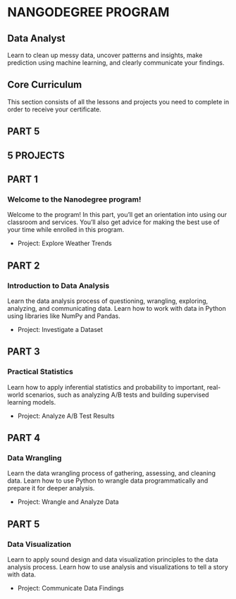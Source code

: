 # NANGODEGREE PROGRAM
## Data Analyst
Learn to clean up messy data, uncover patterns and insights, make prediction using machine learning, and clearly communicate your findings.

## Core Curriculum
This section consists of all the lessons and projects you need to complete in order to receive your certificate.

## PART 5
## 5 PROJECTS

## PART 1
### Welcome to the Nanodegree program!
Welcome to the program! In this part, you’ll get an orientation into using our classroom and services. You’ll also get advice for making the best use of your time while enrolled in this program.

 * Project: Explore Weather Trends

## PART 2
### Introduction to Data Analysis
Learn the data analysis process of questioning, wrangling, exploring, analyzing, and communicating data. Learn how to work with data in Python using libraries like NumPy and Pandas.

 * Project: Investigate a Dataset

## PART 3
### Practical Statistics
Learn how to apply inferential statistics and probability to important, real-world scenarios, such as analyzing A/B tests and building supervised learning models.

 * Project: Analyze A/B Test Results

## PART 4
### Data Wrangling
Learn the data wrangling process of gathering, assessing, and cleaning data. Learn how to use Python to wrangle data programmatically and prepare it for deeper analysis.

 * Project: Wrangle and Analyze Data

## PART 5
### Data Visualization
Learn to apply sound design and data visualization principles to the data analysis process. Learn how to use analysis and visualizations to tell a story with data.

 * Project: Communicate Data Findings
